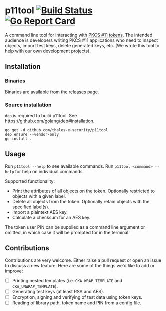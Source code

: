 <!--
Copyright 2018 Thales UK Limited

Permission is hereby granted, free of charge, to any person obtaining a copy of this software and associated
documentation files (the "Software"), to deal in the Software without restriction, including without limitation the
rights to use, copy, modify, merge, publish, distribute, sublicense, and/or sell copies of the Software, and to
permit persons to whom the Software is furnished to do so, subject to the following conditions:

The above copyright notice and this permission notice shall be included in all copies or substantial portions of the
Software.

THE SOFTWARE IS PROVIDED "AS IS", WITHOUT WARRANTY OF ANY KIND, EXPRESS OR IMPLIED, INCLUDING BUT NOT LIMITED TO THE
WARRANTIES OF MERCHANTABILITY, FITNESS FOR A PARTICULAR PURPOSE AND NONINFRINGEMENT. IN NO EVENT SHALL THE AUTHORS OR
COPYRIGHT HOLDERS BE LIABLE FOR ANY CLAIM, DAMAGES OR OTHER LIABILITY, WHETHER IN AN ACTION OF CONTRACT, TORT OR
OTHERWISE, ARISING FROM, OUT OF OR IN CONNECTION WITH THE SOFTWARE OR THE USE OR OTHER DEALINGS IN THE SOFTWARE.
-->

# p11tool [![Build Status](https://travis-ci.com/thales-e-security/p11tool.svg?branch=master)](https://travis-ci.com/thales-e-security/p11tool) [![Go Report Card](https://goreportcard.com/badge/github.com/thales-e-security/p11tool)](https://goreportcard.com/report/github.com/thales-e-security/p11tool)

A command line tool for interacting with [PKCS&nbsp;#11 tokens](https://en.wikipedia.org/wiki/PKCS_11). The intended 
audience is developers writing PKCS&nbsp;#11 applications who need to inspect objects, import test keys, delete 
generated keys, etc. (We wrote this tool to help with our own development projects).

## Installation

### Binaries

Binaries are available from the [releases](releases) page.

### Source installation

`dep` is required to build p11tool. See https://github.com/golang/dep#installation.

```
go get -d github.com/thales-e-security/p11tool
dep ensure --vendor-only
go install .
```

## Usage

Run `p11tool --help` to see available commands. Run `p11tool <command> --help` for help on individual commands.

Supported functionality:

- Print the attributes of all objects on the token. Optionally restricted to objects with a given label.
- Delete all objects from the token. Optionally retain objects with the specified label(s).
- Import a plaintext AES key.
- Calculate a checksum for an AES key.

The token user PIN can be supplied as a command line argument or omitted, in which case it will be prompted for in the
terminal. 

## Contributions

Contributions are very welcome. Either raise a pull request or open an issue to discuss a new feature. Here are some
of the things we'd like to add or improve:

- [ ] Printing nested templates (i.e. `CKA_WRAP_TEMPLATE` and `CKA_UNWRAP_TEMPLATE`).
- [ ] Generating test keys (at least RSA and AES).
- [ ] Encryption, signing and verifying of test data using token keys.
- [ ] Reading of library path, token name and PIN from a config file.

